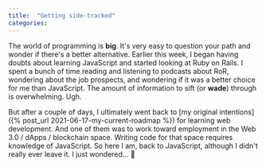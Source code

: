 ```yaml
---
title:  "Getting side-tracked"
categories: 
---
```


The world of programming is **big**. It's very easy to question your path and wonder if there's a better alternative. Earlier this week, I began having doubts about learning JavaScript and started looking at Ruby on Rails. I spent a bunch of time reading and listening to podcasts about RoR, wondering about the job prospects, and wondering if it was a better choice for me than JavaScript. The amount of information to sift (or **wade**) through is overwhelming. Ugh.

But after a couple of days, I ultimately went back to [my original intentions]({% post_url 2021-06-17-my-current-roadmap %}) for learning web development. And one of them was to work toward employment in the Web 3.0 / dApps / blockchain space. Writing code for that space requires knowledge of JavaScript. So here I am, back to JavaScript, although I didn't really ever leave it. I just wondered... 🤔